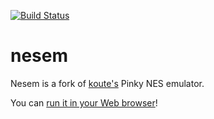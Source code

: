 [![Build Status](https://api.travis-ci.org/koute/pinky.svg)](https://travis-ci.org/koute/pinky)

# nesem

Nesem is a fork of [koute's](https://github.com/koute/) Pinky NES emulator.

You can [run it in your Web browser](http://blaringn.github.io/nesem/pinky-web/)!


